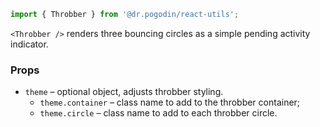 ```jsx
import { Throbber } from '@dr.pogodin/react-utils';
```
`<Throbber />` renders three bouncing circles as a simple pending activity
indicator.

### Props
- `theme` &ndash; optional object, adjusts throbber styling.
  - `theme.container` &ndash; class name to add to the throbber container;
  - `theme.circle` &ndash; class name to add to each throbber circle.

